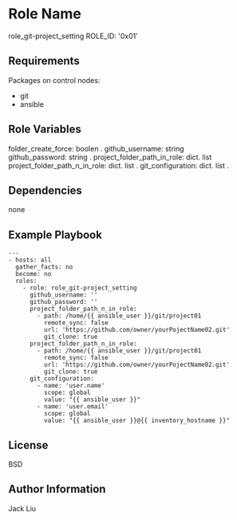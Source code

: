 Role Name
=========

role_git-project_setting
ROLE_ID: '0x01'

Requirements
------------

Packages on control nodes:
- git 
- ansible


Role Variables
--------------

folder_create_force: boolen . 
github_username: string  
github_password: string . 
project_folder_path_in_role: dict. list  
project_folder_path_n_in_role: dict. list . 
git_configuration: dict. list . 


Dependencies
------------

none

Example Playbook
----------------
```    
---
- hosts: all
  gather_facts: no
  become: no
  roles:
    - role: role_git-project_setting
      github_username: ''
      github_password: ''
      project_folder_path_n_in_role:
        - path: /home/{{ ansible_user }}/git/project01
          remote_sync: false
          url: 'https://github.com/owner/yourPojectName02.git' 
          git_clone: true
      project_folder_path_n_in_role:
        - path: /home/{{ ansible_user }}/git/project01
          remote_sync: false
          url: 'https://github.com/owner/yourPojectName02.git' 
          git_clone: true
      git_configuration:
        - name: 'user.name'
          scope: global
          value: "{{ ansible_user }}"
        - name: 'user.email'
          scope: global
          value: "{{ ansible_user }}@{{ inventory_hostname }}"
```        
License
-------

BSD

Author Information
------------------

Jack Liu
